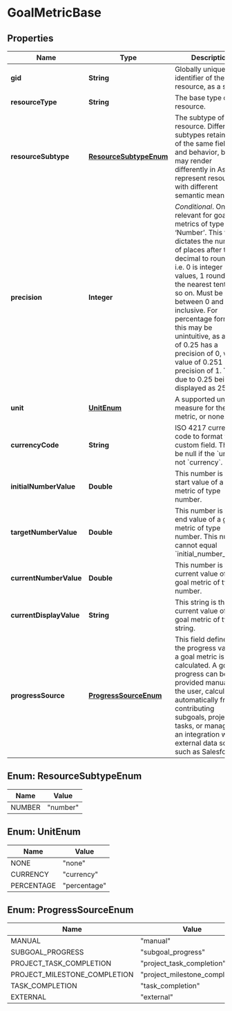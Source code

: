 

# GoalMetricBase


## Properties

| Name | Type | Description | Notes |
|------------ | ------------- | ------------- | -------------|
|**gid** | **String** | Globally unique identifier of the resource, as a string. |  [optional] [readonly] |
|**resourceType** | **String** | The base type of this resource. |  [optional] [readonly] |
|**resourceSubtype** | [**ResourceSubtypeEnum**](#ResourceSubtypeEnum) | The subtype of this resource. Different subtypes retain many of the same fields and behavior, but may render differently in Asana or represent resources with different semantic meaning. |  [optional] [readonly] |
|**precision** | **Integer** | *Conditional*. Only relevant for goal metrics of type ‘Number’. This field dictates the number of places after the decimal to round to, i.e. 0 is integer values, 1 rounds to the nearest tenth, and so on. Must be between 0 and 6, inclusive. For percentage format, this may be unintuitive, as a value of 0.25 has a precision of 0, while a value of 0.251 has a precision of 1. This is due to 0.25 being displayed as 25%. |  [optional] |
|**unit** | [**UnitEnum**](#UnitEnum) | A supported unit of measure for the goal metric, or none. |  [optional] |
|**currencyCode** | **String** | ISO 4217 currency code to format this custom field. This will be null if the &#x60;unit&#x60; is not &#x60;currency&#x60;. |  [optional] |
|**initialNumberValue** | **Double** | This number is the start value of a goal metric of type number. |  [optional] |
|**targetNumberValue** | **Double** | This number is the end value of a goal metric of type number. This number cannot equal &#x60;initial_number_value&#x60;. |  [optional] |
|**currentNumberValue** | **Double** | This number is the current value of a goal metric of type number. |  [optional] |
|**currentDisplayValue** | **String** | This string is the current value of a goal metric of type string. |  [optional] [readonly] |
|**progressSource** | [**ProgressSourceEnum**](#ProgressSourceEnum) | This field defines how the progress value of a goal metric is being calculated. A goal&#39;s progress can be provided manually by the user, calculated automatically from contributing subgoals, projects, or tasks, or managed by an integration with an external data source, such as Salesforce. |  [optional] |



## Enum: ResourceSubtypeEnum

| Name | Value |
|---- | -----|
| NUMBER | &quot;number&quot; |



## Enum: UnitEnum

| Name | Value |
|---- | -----|
| NONE | &quot;none&quot; |
| CURRENCY | &quot;currency&quot; |
| PERCENTAGE | &quot;percentage&quot; |



## Enum: ProgressSourceEnum

| Name | Value |
|---- | -----|
| MANUAL | &quot;manual&quot; |
| SUBGOAL_PROGRESS | &quot;subgoal_progress&quot; |
| PROJECT_TASK_COMPLETION | &quot;project_task_completion&quot; |
| PROJECT_MILESTONE_COMPLETION | &quot;project_milestone_completion&quot; |
| TASK_COMPLETION | &quot;task_completion&quot; |
| EXTERNAL | &quot;external&quot; |



